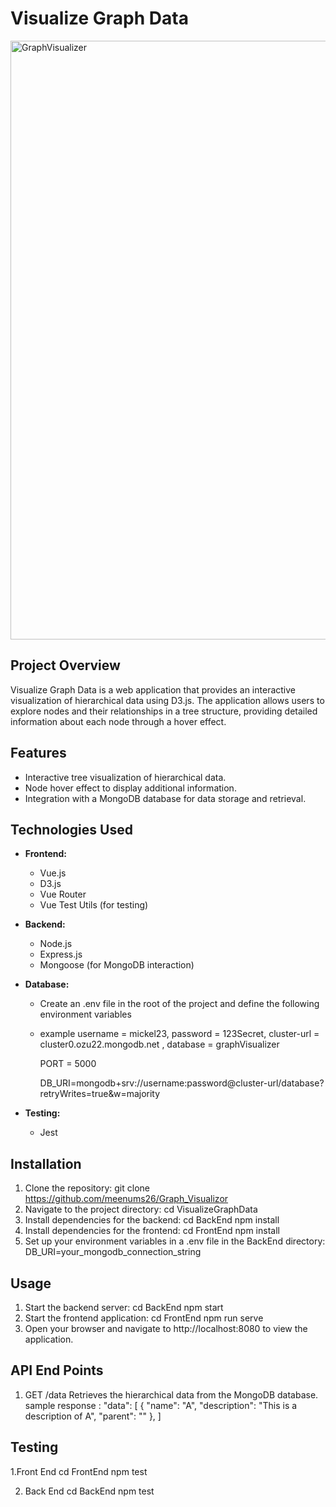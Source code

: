 # Visualize Graph Data


<img width="958" alt="GraphVisualizer" src="https://github.com/user-attachments/assets/3735a57a-1fd2-495a-b353-6e54e6d1e85e">

## Project Overview
Visualize Graph Data is a web application that provides an interactive visualization of hierarchical data using D3.js. The application allows users to explore nodes and their relationships in a tree structure, providing detailed information about each node through a hover effect.

## Features
- Interactive tree visualization of hierarchical data.
- Node hover effect to display additional information.
- Integration with a MongoDB database for data storage and retrieval.

## Technologies Used
- **Frontend:**
  - Vue.js
  - D3.js
  - Vue Router
  - Vue Test Utils (for testing)
  
- **Backend:**
  - Node.js
  - Express.js
  - Mongoose (for MongoDB interaction)
  
- **Database:**
  - Create an .env file in the root of the project and define the following environment variables
  - 
    example username = mickel23, password = 123Secret, cluster-url = cluster0.ozu22.mongodb.net , database = graphVisualizer
    
    PORT = 5000
    
    DB_URI=mongodb+srv://username:password@cluster-url/database?retryWrites=true&w=majority

  
- **Testing:**
  - Jest

## Installation
1. Clone the repository:
   git clone https://github.com/meenums26/Graph_Visualizor
2. Navigate to the project directory:
    cd VisualizeGraphData
3. Install dependencies for the backend:
    cd BackEnd
    npm install
4. Install dependencies for the frontend:
    cd FrontEnd
    npm install
5. Set up your environment variables in a .env file in the BackEnd directory:
    DB_URI=your_mongodb_connection_string
## Usage
1. Start the backend server:
    cd BackEnd
    npm start
2. Start the frontend application:
    cd FrontEnd
    npm run serve
3. Open your browser and navigate to http://localhost:8080 to view the application.
## API End Points
1. GET /data
    Retrieves the hierarchical data from the MongoDB database.
    sample response :
  "data": [
      {
        "name": "A",
        "description": "This is a description of A",
        "parent": ""
      },
   ]

## Testing
1.Front End
  cd FrontEnd
  npm test
  
2. Back End
  cd BackEnd
  npm test

